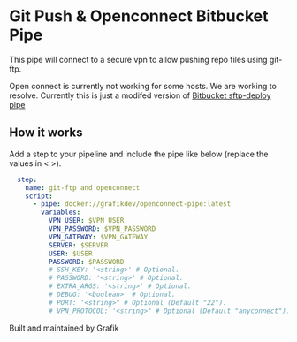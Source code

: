 # Git Push & Openconnect Bitbucket Pipe

This pipe will connect to a secure vpn to allow pushing
repo files using git-ftp.

Open connect is currently not working for some hosts. We are working to resolve.
Currently this is just a modifed version of [Bitbucket sftp-deploy pipe](https://bitbucket.org/atlassian/sftp-deploy/src)

## How it works

Add a step to your pipeline and include the pipe like below (replace the values in < >).

```yml
  step:
    name: git-ftp and openconnect
    script:
      - pipe: docker://grafikdev/openconnect-pipe:latest
        variables:
          VPN_USER: $VPN_USER
          VPN_PASSWORD: $VPN_PASSWORD  
          VPN_GATEWAY: $VPN_GATEWAY 
          SERVER: $SERVER
          USER: $USER          
          PASSWORD: $PASSWORD
          # SSH_KEY: '<string>' # Optional.
          # PASSWORD: '<string>' # Optional.
          # EXTRA_ARGS: '<string>' # Optional.
          # DEBUG: '<boolean>' # Optional.
          # PORT: '<string>" # Optional (Default "22").
          # VPN_PROTOCOL: '<string>" # Optional (Default "anyconnect").
```

Built and maintained by Grafik
